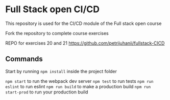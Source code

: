 # Full Stack open CI/CD

This repository is used for the CI/CD module of the Full stack open course

Fork the repository to complete course exercises

REPO for exercises 20 and 21 https://github.com/petrijuhanii/fullstack-CICD

## Commands

Start by running `npm install` inside the project folder

`npm start` to run the webpack dev server
`npm test` to run tests
`npm run eslint` to run eslint
`npm run build` to make a production build
`npm run start-prod` to run your production build
